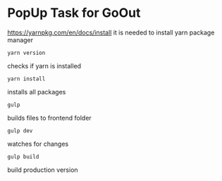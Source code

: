 # PopUp Task for GoOut

https://yarnpkg.com/en/docs/install
it is needed to install yarn package manager

```
yarn version
```
checks if yarn is installed

```
yarn install
```
installs all packages

```
gulp
```
builds files to frontend folder  

```
gulp dev
```
watches for changes  

```
gulp build
```
build production version 
